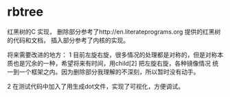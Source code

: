 rbtree
======

红黑树的C 实现，
删除部分参考了http://en.literateprograms.org 提供的红黑树的代码和文档，
插入部分参考了内核的实现。

将来需要改进的地方：
1 目前左旋右旋，很多情况的处理都是对称的，但是对称本质也是冗余的一种，希望将来有时间，用child[2] 把左旋右旋，各种镜像情况
统一到一个框架之内。因为删除部分我理解的不深刻，所以暂时没有动手。

2 在测试代码中加入了用生成dot文件，实现了可视化，方便调试。


